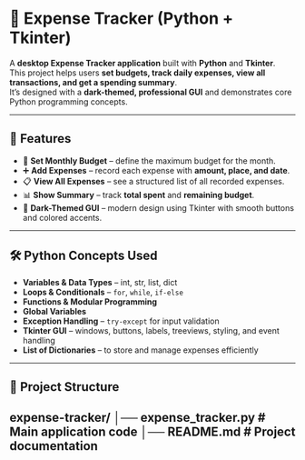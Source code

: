 # 🧾 Expense Tracker (Python + Tkinter)

A **desktop Expense Tracker application** built with **Python** and **Tkinter**.  
This project helps users **set budgets, track daily expenses, view all transactions, and get a spending summary**.  
It’s designed with a **dark-themed, professional GUI** and demonstrates core Python programming concepts.

---

## 🚀 Features

- 🏦 **Set Monthly Budget** – define the maximum budget for the month.  
- ➕ **Add Expenses** – record each expense with **amount, place, and date**.  
- 📋 **View All Expenses** – see a structured list of all recorded expenses.  
- 📊 **Show Summary** – track **total spent** and **remaining budget**.  
- 🎨 **Dark-Themed GUI** – modern design using Tkinter with smooth buttons and colored accents.  

---

## 🛠️ Python Concepts Used

- **Variables & Data Types** – int, str, list, dict  
- **Loops & Conditionals** – `for`, `while`, `if-else`  
- **Functions & Modular Programming**  
- **Global Variables**  
- **Exception Handling** – `try-except` for input validation  
- **Tkinter GUI** – windows, buttons, labels, treeviews, styling, and event handling  
- **List of Dictionaries** – to store and manage expenses efficiently  

---

## 📂 Project Structure
expense-tracker/
│── expense_tracker.py # Main application code
│── README.md # Project documentation
---


